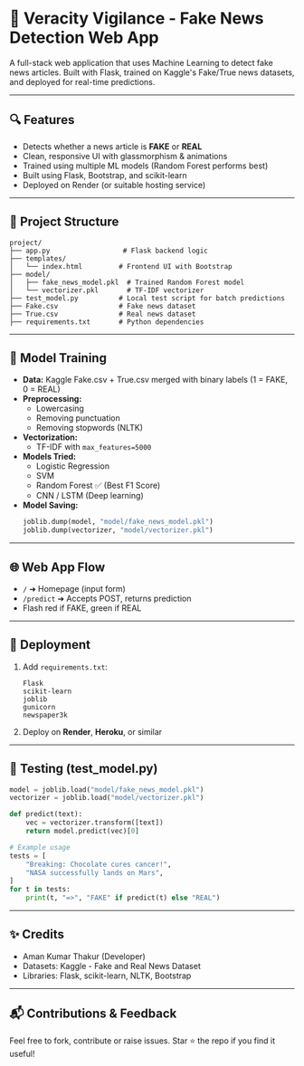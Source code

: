 # 📰 Veracity Vigilance - Fake News Detection Web App

A full-stack web application that uses Machine Learning to detect fake news articles. Built with Flask, trained on Kaggle's Fake/True news datasets, and deployed for real-time predictions.

---

## 🔍 Features

- Detects whether a news article is **FAKE** or **REAL**
- Clean, responsive UI with glassmorphism & animations
- Trained using multiple ML models (Random Forest performs best)
- Built using Flask, Bootstrap, and scikit-learn
- Deployed on Render (or suitable hosting service)

---

## 📁 Project Structure

```
project/
├── app.py                  # Flask backend logic
├── templates/
│   └── index.html         # Frontend UI with Bootstrap
├── model/
│   ├── fake_news_model.pkl  # Trained Random Forest model
│   └── vectorizer.pkl       # TF-IDF vectorizer
├── test_model.py          # Local test script for batch predictions
├── Fake.csv               # Fake news dataset
├── True.csv               # Real news dataset
├── requirements.txt       # Python dependencies
```

---

## 🧠 Model Training

- **Data:** Kaggle Fake.csv + True.csv merged with binary labels (1 = FAKE, 0 = REAL)
- **Preprocessing:**
  - Lowercasing
  - Removing punctuation
  - Removing stopwords (NLTK)
- **Vectorization:**
  - TF-IDF with `max_features=5000`
- **Models Tried:**
  - Logistic Regression
  - SVM
  - Random Forest ✅ (Best F1 Score)
  - CNN / LSTM (Deep learning)
- **Model Saving:**
  ```python
  joblib.dump(model, "model/fake_news_model.pkl")
  joblib.dump(vectorizer, "model/vectorizer.pkl")
  ```

---

## 🌐 Web App Flow

- `/` ➜ Homepage (input form)
- `/predict` ➜ Accepts POST, returns prediction
- Flash red if FAKE, green if REAL

---

## 🚀 Deployment

1. Add `requirements.txt`:
   ```
   Flask
   scikit-learn
   joblib
   gunicorn
   newspaper3k
   ```
2. Deploy on **Render**, **Heroku**, or similar

---

## 🧪 Testing (test_model.py)
```python
model = joblib.load("model/fake_news_model.pkl")
vectorizer = joblib.load("model/vectorizer.pkl")

def predict(text):
    vec = vectorizer.transform([text])
    return model.predict(vec)[0]

# Example usage
tests = [
    "Breaking: Chocolate cures cancer!",
    "NASA successfully lands on Mars",
]
for t in tests:
    print(t, "=>", "FAKE" if predict(t) else "REAL")
```

---

## ✨ Credits
- Aman Kumar Thakur (Developer)
- Datasets: Kaggle - Fake and Real News Dataset
- Libraries: Flask, scikit-learn, NLTK, Bootstrap

---

## 📬 Contributions & Feedback
Feel free to fork, contribute or raise issues. Star ⭐ the repo if you find it useful!

